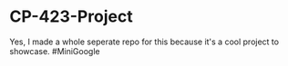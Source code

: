 # CP-423-Project
Yes, I made a whole seperate repo for this because it's a cool project to showcase. #MiniGoogle
